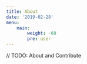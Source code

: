 ```yaml
---
title: About
date: '2019-02-28'
menu:
    main:
        weight: -60
        pre: user
---
```


// TODO: About and Contribute
